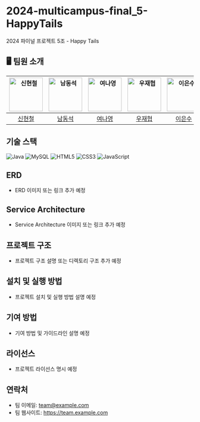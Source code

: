 # 2024-multicampus-final_5-HappyTails
2024 파이널 프로젝트 5조 - Happy Tails

## 🖥️ 팀원 소개
| <img src="https://avatars.githubusercontent.com/Shin-Hyeoncheol" width=90px alt="신현철"/> | <img src="https://avatars.githubusercontent.com/ehdtka" width=90px alt="남동석"/> | <img src="https://avatars.githubusercontent.com/nayoung77" width=90px alt="여나영"/> | <img src="https://avatars.githubusercontent.com/wjh0429" width=90px alt="우재협"/> | <img src="https://avatars.githubusercontent.com/supreme4rest" width=90px alt="이은수"/> |
| :-----: | :-----: | :-----: | :-----: | :-----: |
| [신현철](https://github.com/Shin-Hyeoncheol) | [남동석](https://github.com/ehdtka) | [여나영](https://github.com/nayoung77) | [우재협](https://github.com/wjh0429) | [이은수](https://github.com/supreme4rest) |



## 기술 스택
![Java](https://img.shields.io/badge/Java-007396?style=flat-square&logo=java&logoColor=white)
![MySQL](https://img.shields.io/badge/MySQL-4479A1?style=flat-square&logo=mysql&logoColor=white)
![HTML5](https://img.shields.io/badge/HTML5-E34F26?style=flat-square&logo=html5&logoColor=white)
![CSS3](https://img.shields.io/badge/CSS3-1572B6?style=flat-square&logo=css3&logoColor=white)
![JavaScript](https://img.shields.io/badge/JavaScript-F7DF1E?style=flat-square&logo=javascript&logoColor=black)

## ERD
- ERD 이미지 또는 링크 추가 예정

## Service Architecture
- Service Architecture 이미지 또는 링크 추가 예정

## 프로젝트 구조
- 프로젝트 구조 설명 또는 디렉토리 구조 추가 예정

## 설치 및 실행 방법
- 프로젝트 설치 및 실행 방법 설명 예정

## 기여 방법
- 기여 방법 및 가이드라인 설명 예정

## 라이선스
- 프로젝트 라이선스 명시 예정

## 연락처
- 팀 이메일: team@example.com
- 팀 웹사이트: https://team.example.com
